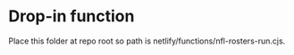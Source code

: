 # Drop-in function
Place this folder at repo root so path is netlify/functions/nfl-rosters-run.cjs.
